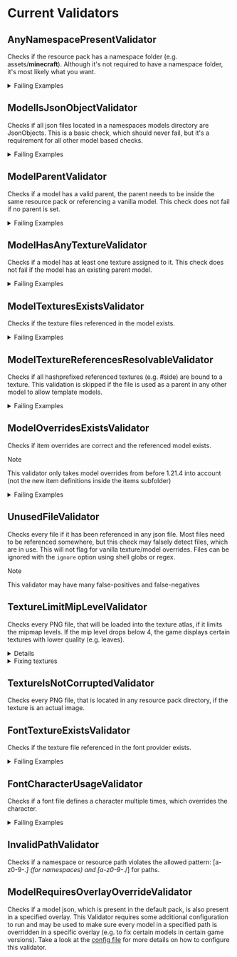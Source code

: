 # Current Validators
## AnyNamespacePresentValidator
Checks if the resource pack has a namespace folder (e.g. assets/**minecraft**). Although it's not required to have a namespace folder, it's most likely what you want.

<details>
  <summary>Failing Examples</summary>
  <ul>
    <li>empty folder</li>
    <li>folder with only <code>pack.png</code></li>
    <li>folder with only <code>pack.mcmeta</code></li>
  </ul>
</details>

## ModelIsJsonObjectValidator
Checks if all json files located in a namespaces models directory are JsonObjects. This is a basic check, which should never fail, but it's a requirement for all other model based checks.

<details>
  <summary>Failing Examples</summary>
  <ul>
    <li>Json Arrays <code>[…]</code></li>
    <li>Json Primitives <code>"…"</code></li>
  </ul>
</details>

## ModelParentValidator
Checks if a model has a valid parent, the parent needs to be inside the same resource pack or referencing a vanilla model. This check does not fail if no parent is set.

<details>
  <summary>Failing Examples</summary>
  <ul>
    <li><br>
<pre lang="json">{
    "parent": "minecraft:item/not_existing",
    "someKey": "someValue"
}</pre><br>
    In this example the parent model referencing another model file which is not part of the current resource pack or a vanilla model
    </li>
    <li><br>
<pre lang="json">{
    "parent": {
        "someKey": "someValue"
    },
    "someKey": "someValue"
}</pre><br>
    In this example the parent model is not a string
    </li>
  </ul>
</details>

## ModelHasAnyTextureValidator
Checks if a model has at least one texture assigned to it. This check does not fail if the model has an existing parent model.

<details>
  <summary>Failing Examples</summary>
  <ul>
    <li><br>
<pre lang="json">{
    "display": {
        "someKey": "someValue"
    }
}</pre><br>
    In this example the model does not have the textures map set and has no parent: This makes the model not having any textures
    </li>
        <li><br>
<pre lang="json">{
    "textures": [
        "someValue"
    ],
    "display": {
        "someKey": "someValue"
    }
}</pre><br>
    In this example the model has the textures field, but it is not a JSON object, it's a JSON array
    </li>
            <li><br>
<pre lang="json">{
    "textures": [
        "particle": "minecraft:item/clay_ball"
    ],
    "display": {
        "someKey": "someValue"
    }
}</pre><br>
    In this example the model has textures, but only the particles texture, this may not be invalid, but it is most likely not wanted
    </li>
  </ul>
</details>

## ModelTexturesExistsValidator
Checks if the texture files referenced in the model exists.

<details>
  <summary>Failing Examples</summary>
  <ul>
    <li><br>
<pre lang="json">{
    "textures": {
        "all": "minecraft:item/not_existing"
    },
    "display": {
        "someKey": "someValue"
    }
}</pre><br>
    In this example the model binds the texture with the key <code>all</code> to an image which does not exist, as there is no image located at the path <code>assets/minecraft/textures/item/not_existing.png</code>
    </li>
  </ul>
</details>

## ModelTextureReferencesResolvableValidator
Checks if all hashprefixed referenced textures (e.g. #side) are bound to a texture. This validation is skipped if the file is used as a parent in any other model to allow template models.

<details>
  <summary>Failing Examples</summary>
  <ul>
    <li><br>
<pre lang="json">{
    "textures": {
        "one": "#not_existing",
        "another": "minecraft:item/clay_ball"
    },
    "display": {
        "someKey": "someValue"
    }
}</pre><br>
    In this example the model binds the texture with the key <code>one</code> to a reference <code>#not_existing</code> which does not exist in any parent or child model
    </li>
    <li><br>
<pre lang="json">{
    "textures": {
        "one": "#another",
        "another": "#one"
    },
    "display": {
        "someKey": "someValue"
    }
}</pre><br>
    In this example the model binds the texture with the key <code>one</code> to a reference <code>#another</code> which binds the texture back again to the reference <code>#one</code> which would cause an infinite loop
    </li>
    <li>This validator also fails if the model is used a template model, but has no children, which defined it as parent</li>
    <li>This validator also fails if the model is the 10th parent</li>
  </ul>
</details>

## ModelOverridesExistsValidator
Checks if item overrides are correct and the referenced model exists.

> [!NOTE]  
> This validator only takes model overrides from before 1.21.4 into account (not the new item definitions inside the items subfolder)

<details>
  <summary>Failing Examples</summary>
  <ul>
    <li><br>
<pre lang="json">{
  "parent": "minecraft:item/generated",
  "textures": {
    "someKey": "someValue"
  },
  "overrides": [
    {
      "predicate": {
        "custom_model_data": 1
      },
      "model": "some/path/not_existing"
    }
  ]
}</pre><br>
    In this example the override references a model path, which can not be resolved to a model json (e.g. the file does not exist or is located wrongly)
    </li>
  </ul>
</details>

## UnusedFileValidator
Checks every file if it has been referenced in any json file. Most files need to be referenced somewhere, but this check may falsely detect files, which are in use. This will not flag for vanilla texture/model overrides. Files can be ignored with the `ignore` option using shell globs or regex.

> [!NOTE]  
> This validator may have many false-positives and false-negatives


## TextureLimitMipLevelValidator
Checks every PNG file, that will be loaded into the texture atlas, if it limits the mipmap levels. If the mip level drops below 4, the game displays certain textures with lower quality (e.g. leaves).

<details>
  <summary>Details</summary>
  Whenever a texture is loaded, which does not respect the texture sizes required for mip mapping, it may drop the usable mip level. For mip mapping to work (for mip map level 4) you need to have a texture size of at least 16x16, height and width should be divisible by 16 without a remainder. For comparison: Here are two screenshots with mip level 0 and mip level 4 (differences mostly notable on distant leaves):<br><br>
  Mip Level 4:<br>
  <img alt="minecraft screenshot with mip level of 4" src="img/mip_level_4.png" /><br><br>
  Mip Level 0:<br>
  <img alt="minecraft screenshot with mip level of 0" src="img/mip_level_0.png" />
</details>
<details>
  <summary>Fixing textures</summary>
  To fix textures that do limit the mip level, you simply need to adjust their size to be divisible by 16 without remainder. This may also involve changing the model files for UV mapping.
</details>


## TextureIsNotCorruptedValidator
Checks every PNG file, that is located in any resource pack directory, if the texture is an actual image.

## FontTextureExistsValidator
Checks if the texture file referenced in the font provider exists.

<details>
  <summary>Failing Examples</summary>
  <ul>
    <li><br>
<pre lang="json">{
  "providers": [
    {
      "type": "bitmap",
      "file": "some/path/not_existing.png",
      "ascent": 4,
      "height": 10,
      "chars": [
        "\uE000"
      ]
    }
  ]
}</pre><br>
    In this example the font provider references a texture which does not exist.
    </li>
  </ul>
</details>


## FontCharacterUsageValidator
Checks if a font file defines a character multiple times, which overrides the character.

<details>
  <summary>Failing Examples</summary>
  <ul>
    <li><br>
<pre lang="json">{
  "providers": [
    {
      "type": "bitmap",
      "file": "some/path/file1.png",
      "ascent": 4,
      "height": 10,
      "chars": [
        "\uE000"
      ]
    },
    {
      "type": "bitmap",
      "file": "some/path/file2.png",
      "ascent": 4,
      "height": 10,
      "chars": [
        "\uE000"
      ]
    }
  ]
}</pre><br>
    In this example the font provider references the same character twice, which would override the character.
    </li>
  </ul>
</details>

## InvalidPathValidator
Checks if a namespace or resource path violates the allowed pattern: [a-z0-9-_.] (for namespaces) and [a-z0-9-_./] for paths. 

## ModelRequiresOverlayOverrideValidator
Checks if a model json, which is present in the default pack, is also present in a specified overlay. This Validator requires some additional configuration to run and may be used to make sure every model in a specified path is overridden in a specific overlay (e.g. to fix certain models in certain game versions). Take a look at the [config file](CONFIG.md) for more details on how to configure this validator.